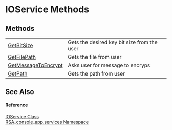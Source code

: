 # IOService Methods




## Methods
<table>
<tr>
<td><a href="6151aee2-ffe1-f19d-9bcb-0fb0f980445d">GetBitSize</a></td>
<td>Gets the desired key bit size from the user</td></tr>
<tr>
<td><a href="7030e8e9-5ba5-04b9-708b-beffbbd5c49d">GetFilePath</a></td>
<td>Gets the file from user</td></tr>
<tr>
<td><a href="9f6290c0-eee0-7b7a-e0c4-a2cd7d328afa">GetMessageToEncrypt</a></td>
<td>Asks user for message to encryps</td></tr>
<tr>
<td><a href="75e14a48-72c1-34ce-de2e-f0f0c3a2a2a0">GetPath</a></td>
<td>Gets the path from user</td></tr>
</table>

## See Also


#### Reference
<a href="6487ceba-54a9-2579-8a1e-8036fb34f950">IOService Class</a>  
<a href="e62a6912-ae2b-9956-1793-29f38c459ec4">RSA_console_app.services Namespace</a>  
